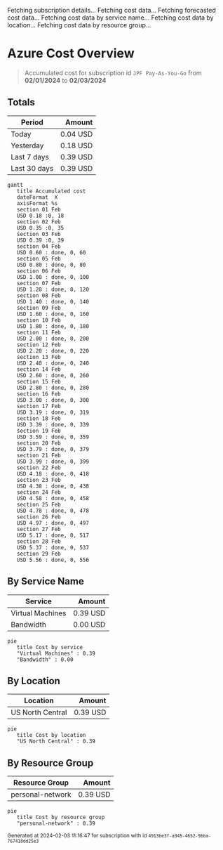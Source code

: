 Fetching subscription details...
Fetching cost data...
Fetching forecasted cost data...
Fetching cost data by service name...
Fetching cost data by location...
Fetching cost data by resource group...
# Azure Cost Overview

> Accumulated cost for subscription id `JPF Pay-As-You-Go` from **02/01/2024** to **02/03/2024**

## Totals

|Period|Amount|
|---|---:|
|Today|0.04 USD|
|Yesterday|0.18 USD|
|Last 7 days|0.39 USD|
|Last 30 days|0.39 USD|

```mermaid
gantt
   title Accumulated cost
   dateFormat  X
   axisFormat %s
   section 01 Feb
   USD 0.18 :0, 18
   section 02 Feb
   USD 0.35 :0, 35
   section 03 Feb
   USD 0.39 :0, 39
   section 04 Feb
   USD 0.60 : done, 0, 60
   section 05 Feb
   USD 0.80 : done, 0, 80
   section 06 Feb
   USD 1.00 : done, 0, 100
   section 07 Feb
   USD 1.20 : done, 0, 120
   section 08 Feb
   USD 1.40 : done, 0, 140
   section 09 Feb
   USD 1.60 : done, 0, 160
   section 10 Feb
   USD 1.80 : done, 0, 180
   section 11 Feb
   USD 2.00 : done, 0, 200
   section 12 Feb
   USD 2.20 : done, 0, 220
   section 13 Feb
   USD 2.40 : done, 0, 240
   section 14 Feb
   USD 2.60 : done, 0, 260
   section 15 Feb
   USD 2.80 : done, 0, 280
   section 16 Feb
   USD 3.00 : done, 0, 300
   section 17 Feb
   USD 3.19 : done, 0, 319
   section 18 Feb
   USD 3.39 : done, 0, 339
   section 19 Feb
   USD 3.59 : done, 0, 359
   section 20 Feb
   USD 3.79 : done, 0, 379
   section 21 Feb
   USD 3.99 : done, 0, 399
   section 22 Feb
   USD 4.18 : done, 0, 418
   section 23 Feb
   USD 4.38 : done, 0, 438
   section 24 Feb
   USD 4.58 : done, 0, 458
   section 25 Feb
   USD 4.78 : done, 0, 478
   section 26 Feb
   USD 4.97 : done, 0, 497
   section 27 Feb
   USD 5.17 : done, 0, 517
   section 28 Feb
   USD 5.37 : done, 0, 537
   section 29 Feb
   USD 5.56 : done, 0, 556
```

## By Service Name

|Service|Amount|
|---|---:|
|Virtual Machines|0.39 USD|
|Bandwidth|0.00 USD|

```mermaid
pie
   title Cost by service
   "Virtual Machines" : 0.39
   "Bandwidth" : 0.00
```

## By Location

|Location|Amount|
|---|---:|
|US North Central|0.39 USD|

```mermaid
pie
   title Cost by location
   "US North Central" : 0.39
```

## By Resource Group

|Resource Group|Amount|
|---|---:|
|personal-network|0.39 USD|

```mermaid
pie
   title Cost by resource group
   "personal-network" : 0.39
```

<sup>Generated at 2024-02-03 11:16:47 for subscription with id `4913be3f-a345-4652-9bba-767418dd25e3`</sup>
